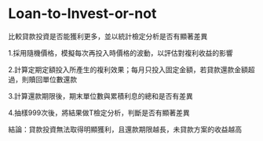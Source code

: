 # Loan-to-Invest-or-not
比較貸款投資是否能獲利更多，並以統計檢定分析是否有顯著差異

1.採用隨機價格，模擬每次再投入時價格的波動，以評估對複利收益的影響

2.計算定期定額投入所產生的複利效果；每月只投入固定金額，若貸款還款金額超過，則贖回單位數還款

3.計算還款期限後，期末單位數與累積利息的總和是否有差異

4.抽樣999次後，將結果做T檢定分析，判斷是否有顯著差異

結論：貸款投資無法取得明顯獲利，且還款期限越長，未貸款方案的收益越高
